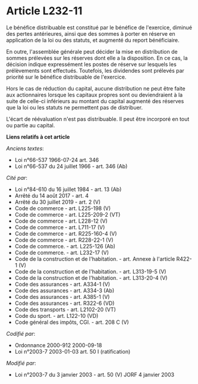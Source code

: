 # Article L232-11

Le bénéfice distribuable est constitué par le bénéfice de l'exercice, diminué des pertes antérieures, ainsi que des sommes à
porter en réserve en application de la loi ou des statuts, et augmenté du report bénéficiaire.

En outre, l'assemblée générale peut décider la mise en distribution de sommes prélevées sur les réserves dont elle a la
disposition. En ce cas, la décision indique expressément les postes de réserve sur lesquels les prélèvements sont effectués.
Toutefois, les dividendes sont prélevés par priorité sur le bénéfice distribuable de l'exercice.

Hors le cas de réduction du capital, aucune distribution ne peut être faite aux actionnaires lorsque les capitaux propres
sont ou deviendraient à la suite de celle-ci inférieurs au montant du capital augmenté des réserves que la loi ou les statuts
ne permettent pas de distribuer.

L'écart de réévaluation n'est pas distribuable. Il peut être incorporé en tout ou partie au capital.

**Liens relatifs à cet article**

_Anciens textes_:

  - Loi n°66-537 1966-07-24 art. 346
  - Loi n°66-537 du 24 juillet 1966 - art. 346 (Ab)

_Cité par_:

  - Loi n°84-610 du 16 juillet 1984 - art. 13 (Ab)
  - Arrêté du 14 août 2017 - art. 4
  - Arrêté du 30 juillet 2019 - art. 2 (V)
  - Code de commerce - art. L225-198 (V)
  - Code de commerce - art. L225-209-2 (VT)
  - Code de commerce - art. L228-12 (V)
  - Code de commerce - art. L711-17 (V)
  - Code de commerce - art. R225-160-4 (V)
  - Code de commerce - art. R228-22-1 (V)
  - Code de commerce. - art. L225-126 (Ab)
  - Code de commerce. - art. L232-17 (V)
  - Code de la construction et de l'habitation. - art. Annexe à l'article R422-1 (V)
  - Code de la construction et de l'habitation. - art. L313-19-5 (V)
  - Code de la construction et de l'habitation. - art. L313-20-4 (V)
  - Code des assurances - art. A334-1 (V)
  - Code des assurances - art. A334-3 (Ab)
  - Code des assurances - art. A385-1 (V)
  - Code des assurances - art. R322-6 (VD)
  - Code des transports - art. L2102-20 (VT)
  - Code du sport. - art. L122-10 (VD)
  - Code général des impôts, CGI. - art. 208 C (V)

_Codifié par_:

  - Ordonnance 2000-912 2000-09-18
  - Loi n°2003-7 2003-01-03 art. 50 I (ratification)

_Modifié par_:

  - Loi n°2003-7 du 3 janvier 2003 - art. 50 (V) JORF 4 janvier 2003
